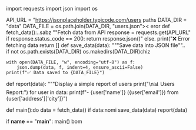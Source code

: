 import requests
import json
import os

API_URL = "https://jsonplaceholder.typicode.com/users 
 paths
DATA_DIR = "data"
DATA_FILE = os.path.join(DATA_DIR, "users.json">< eror
def fetch_data():..sabz
    ""Fetch data from API
    response = requests.get(API_URL"
    if response.status_code == 200:
        return response.json()"
    else. 
        print("❌ Error fetching data 
        return []
def save_data(data):
    """Save data into JSON file""..  
    if not os.path.exists(DATA_DIR)
        os.makedirs(DATA_DIR)chiz

    with open(DATA_FILE, "w", encoding="utf-8") as f:
        json.dump(data, f, indent=4, ensure_ascii=False)
    print(f"✅ Data saved to {DATA_FILE}")

def report(data):
    """Display a simple report of users
    print("\n📊 Users Report:")
    for user in data:
        print(f"- {user['name']} ({user['email']}) from {user['address']['city']}")

def main():do
    data = fetch_data()
    if data:nomi
        save_data(data)
        report(data)

if __name__ == "__main__":
    main()
bom

